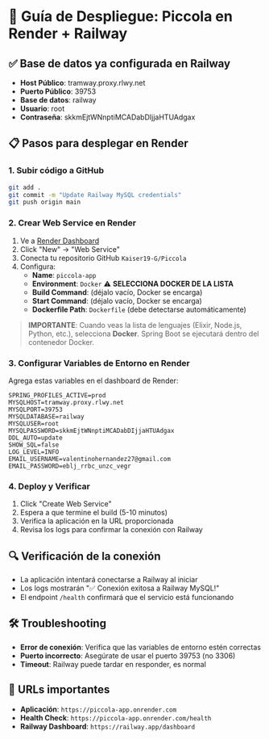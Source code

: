 
# 🚀 Guía de Despliegue: Piccola en Render + Railway

## ✅ **Base de datos ya configurada en Railway**
- **Host Público**: tramway.proxy.rlwy.net
- **Puerto Público**: 39753
- **Base de datos**: railway
- **Usuario**: root
- **Contraseña**: skkmEjtWNnptiMCADabDIjjaHTUAdgax

## 📋 **Pasos para desplegar en Render**

### 1. Subir código a GitHub
```bash
git add .
git commit -m "Update Railway MySQL credentials"
git push origin main
```

### 2. Crear Web Service en Render
1. Ve a [Render Dashboard](https://dashboard.render.com/)
2. Click "New" → "Web Service"
3. Conecta tu repositorio GitHub `Kaiser19-G/Piccola`
4. Configura:
   - **Name**: `piccola-app`
   - **Environment**: `Docker` ⚠️ **SELECCIONA DOCKER DE LA LISTA**
   - **Build Command**: (déjalo vacío, Docker se encarga)
   - **Start Command**: (déjalo vacío, Docker se encarga)
   - **Dockerfile Path**: `Dockerfile` (debe detectarse automáticamente)

> **IMPORTANTE**: Cuando veas la lista de lenguajes (Elixir, Node.js, Python, etc.), selecciona **Docker**. Spring Boot se ejecutará dentro del contenedor Docker.

### 3. Configurar Variables de Entorno en Render
Agrega estas variables en el dashboard de Render:

```
SPRING_PROFILES_ACTIVE=prod
MYSQLHOST=tramway.proxy.rlwy.net
MYSQLPORT=39753
MYSQLDATABASE=railway
MYSQLUSER=root
MYSQLPASSWORD=skkmEjtWNnptiMCADabDIjjaHTUAdgax
DDL_AUTO=update
SHOW_SQL=false
LOG_LEVEL=INFO
EMAIL_USERNAME=valentinohernandez27@gmail.com
EMAIL_PASSWORD=eblj_rrbc_unzc_vegr
```

### 4. Deploy y Verificar
1. Click "Create Web Service"
2. Espera a que termine el build (5-10 minutos)
3. Verifica la aplicación en la URL proporcionada
4. Revisa los logs para confirmar la conexión con Railway

## 🔍 **Verificación de la conexión**
- La aplicación intentará conectarse a Railway al iniciar
- Los logs mostrarán "✅ Conexión exitosa a Railway MySQL!"
- El endpoint `/health` confirmará que el servicio está funcionando

## 🛠️ **Troubleshooting**
- **Error de conexión**: Verifica que las variables de entorno estén correctas
- **Puerto incorrecto**: Asegúrate de usar el puerto 39753 (no 3306)
- **Timeout**: Railway puede tardar en responder, es normal

## 🎯 **URLs importantes**
- **Aplicación**: `https://piccola-app.onrender.com`
- **Health Check**: `https://piccola-app.onrender.com/health`
- **Railway Dashboard**: `https://railway.app/dashboard`